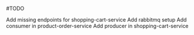 #TODO

Add missing endpoints for shopping-cart-service
Add rabbitmq setup
Add consumer in product-order-service
Add producer in shopping-cart-service
